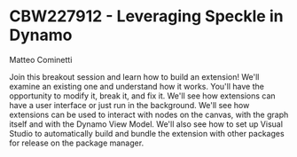 # CBW227912 - Leveraging Speckle in Dynamo
Matteo Cominetti

Join this breakout session and learn how to build an extension! We'll examine an existing one and understand how it works. You'll have the opportunity to modify it, break it, and fix it. We'll see how extensions can have a user interface or just run in the background. We'll see how extensions can be used to interact with nodes on the canvas, with the graph itself and with the Dynamo View Model. We'll also see how to set up Visual Studio to automatically build and bundle the extension with other packages for release on the package manager.